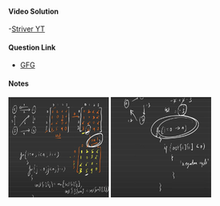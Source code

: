 #### Video Solution
-[Striver YT](https://www.youtube.com/watch?v=YbY8cVwWAvw&list=PLgUwDviBIf0oE3gA41TKO2H5bHpPd7fzn&index=43&t=281s&ab_channel=takeUforward)

#### Question Link
- [GFG](https://practice.geeksforgeeks.org/problems/implementing-floyd-warshall2042/1)


#### Notes

<img src="Floyd Warshall Algo.png" alt="" width=200px height=200px> 
<img src="Floyd Warshall negative Cycle detect.png" alt="" width=200px height=200px> 